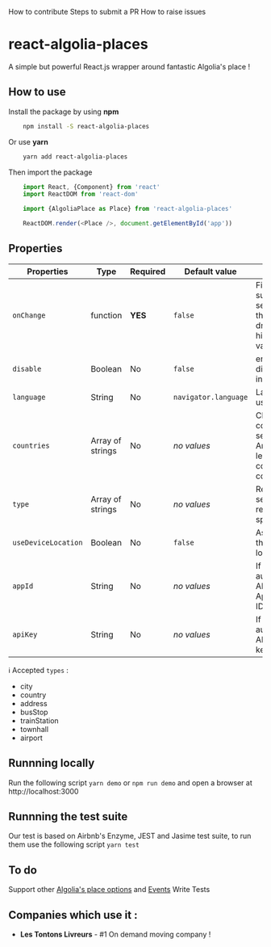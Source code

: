 How to contribute
Steps to submit a PR
How to raise issues

# react-algolia-places

A simple but powerful React.js wrapper around fantastic Algolia's place !

## How to use

Install the package by using **npm**

```bash
    npm install -S react-algolia-places
```

Or use **yarn**

```bash
    yarn add react-algolia-places
```

Then import the package

```javascript
    import React, {Component} from 'react'
    import ReactDOM from 'react-dom'

    import {AlgoliaPlace as Place} from 'react-algolia-places'

    ReactDOM.render(<Place />, document.getElementById('app'))

```

## Properties


 Properties | Type |Required | Default value | Effect | Example
 ---|---| ---| ---|---|---
 `onChange` | function | **YES** | `false` | Fired when suggestion selected in the dropdown or hint was validated. | `true`
 `disable` | Boolean | No | `false` | enable/ disable the input | `true`
 `language` | String | No | `navigator.language` | Language used | `FR_fr`
 `countries` | Array of strings | No | *no values* | Change the countries to search in. Array of two letters country codes | `['fr', 'en', 'de', 'be']`
 `type` | Array of strings | No | *no values* | Restrict the search results to a specific type. | `['city', busStop]`
 `useDeviceLocation` | Boolean | No | `false` | Ask and use the device location. | `true`
 `appId` | String | No  | *no values* | If using the authenticated API, the Application ID to use. | --
 `apiKey` | String | No | *no values* | If using the authenticated API, the API key to use. | --

ℹ️ Accepted `types` :
- city
- country
- address
- busStop
- trainStation
- townhall
- airport

## Runnning locally

Run the following script `yarn demo` or `npm run demo` and open a browser at http://localhost:3000

## Runnning the test suite
Our test is based on Airbnb's Enzyme, JEST and Jasime test suite, to run them use the following script `yarn test`

## To do

Support other [Algolia's place options](https://community.algolia.com/places/documentation.html#options) and [Events](https://community.algolia.com/places/documentation.html#events)
Write Tests


## Companies which use it :

- **Les Tontons Livreurs** - #1 On demand moving company !
